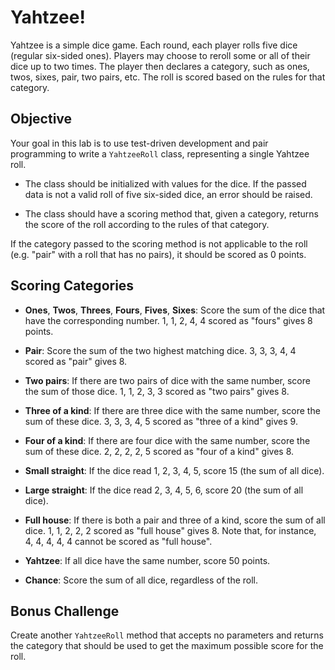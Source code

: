 # Yahtzee!

Yahtzee is a simple dice game. Each round, each player rolls five dice (regular six-sided ones). Players may choose to reroll some or all of their dice up to two times. The player then declares a category, such as ones, twos, sixes, pair, two pairs, etc. The roll is scored based on the rules for that category.

## Objective

Your goal in this lab is to use test-driven development and pair programming to write a `YahtzeeRoll` class, representing a single Yahtzee roll.

* The class should be initialized with values for the dice. If the passed data is not a valid roll of five six-sided dice, an error should be raised.

* The class should have a scoring method that, given a category, returns the score of the roll according to the rules of that category.

If the category passed to the scoring method is not applicable to the roll (e.g. "pair" with a roll that has no pairs), it should be scored as 0 points.

## Scoring Categories

* **Ones**, **Twos**, **Threes**, **Fours**, **Fives**, **Sixes**: Score the sum of the dice that have the corresponding number. 1, 1, 2, 4, 4 scored as "fours" gives 8 points.

* **Pair**: Score the sum of the two highest matching dice. 3, 3, 3, 4, 4 scored as "pair" gives 8.

* **Two pairs**: If there are two pairs of dice with the same number, score the sum of those dice. 1, 1, 2, 3, 3 scored as "two pairs" gives 8.

* **Three of a kind**: If there are three dice with the same number, score the sum of these dice. 3, 3, 3, 4, 5 scored as "three of a kind" gives 9.

* **Four of a kind**: If there are four dice with the same number, score the sum of these dice. 2, 2, 2, 2, 5 scored as "four of a kind" gives 8.

* **Small straight**: If the dice read 1, 2, 3, 4, 5, score 15 (the sum of all dice).

* **Large straight**: If the dice read 2, 3, 4, 5, 6, score 20 (the sum of all dice).

* **Full house**: If there is both a pair and three of a kind, score the sum of all dice. 1, 1, 2, 2, 2 scored as "full house" gives 8. Note that, for instance, 4, 4, 4, 4, 4 cannot be scored as "full house".

* **Yahtzee**: If all dice have the same number, score 50 points.

* **Chance**: Score the sum of all dice, regardless of the roll.

## Bonus Challenge

Create another `YahtzeeRoll` method that accepts no parameters and returns the category that should be used to get the maximum possible score for the roll.

